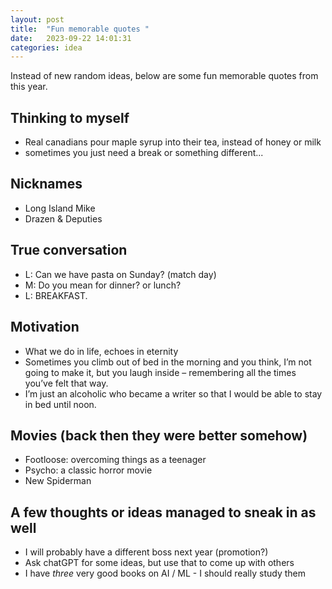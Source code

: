 ```yaml
---
layout: post
title:  "Fun memorable quotes "
date:   2023-09-22 14:01:31
categories: idea
---
```


Instead of new random ideas, below are some fun memorable quotes from this year.

## Thinking to myself
- Real canadians pour maple syrup into their tea, instead of honey or milk
- sometimes you just need a break or something different...

## Nicknames
- Long Island Mike
- Drazen & Deputies

## True conversation
- L: Can we have pasta on Sunday? (match day)
- M: Do you mean for dinner?  or lunch? 
- L: BREAKFAST.

## Motivation
- What we do in life, echoes in eternity
- Sometimes you climb out of bed in the morning and you think, I’m not going to make it, but you laugh inside – remembering all the times you’ve felt that way.
- I’m just an alcoholic who became a writer so that I would be able to stay in bed until noon. 

## Movies (back then they were better somehow)
- Footloose: overcoming things as a teenager
- Psycho: a classic horror movie
- New Spiderman

## A few thoughts or ideas managed to sneak in as well
- I will probably have a different boss next year (promotion?)
- Ask chatGPT for some ideas, but use that to come up with others
- I have *three* very good books on AI / ML - I should really study them

